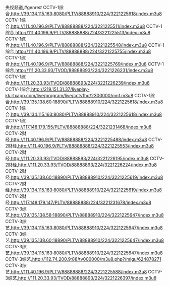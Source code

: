 央视频道,#genre#
CCTV-1综合,http://39.134.115.163:8080/PLTV/88888910/224/3221225618/index.m3u8
CCTV-1综合,http://111.40.196.9/PLTV/88888888/224/3221225511/index.m3u8
CCTV-1综合,http://111.40.196.9/PLTV/88888888/224/3221225513/index.m3u8
CCTV-1综合,http://111.40.196.9/PLTV/88888888/224/3221225548/index.m3u8
CCTV-1综合,http://111.40.196.9/PLTV/88888888/224/3221225755/index.m3u8
CCTV-1综合,http://111.40.196.9/PLTV/88888888/224/3221225769/index.m3u8
CCTV-1综合,http://111.20.33.93/TVOD/88888893/224/3221226231/index.m3u8
CCTV-1综合,http://111.20.33.93/TVOD/88888893/224/3221226239/index.m3u8
CCTV-1综合,http://219.151.31.37/liveplay-kk.rtxapp.com/live/program/live/cctv1hd/2300000/mnf.m3u8
CCTV-1综合,http://39.135.138.60:18890/PLTV/88888910/224/3221225618/index.m3u8
CCTV-1综合,http://39.134.115.163:8080/PLTV/88888910/224/3221225618/index.m3u8
CCTV-1综合,http://117.148.179.155/PLTV/88888888/224/3221231468/index.m3u8
CCTV-2财经,http://111.40.196.9/PLTV/88888888/224/3221225488/index.m3u8
CCTV-2财经,http://111.40.196.9/PLTV/88888888/224/3221225553/index.m3u8
CCTV-2财经,http://111.20.33.93/TVOD/88888893/224/3221226195/index.m3u8
CCTV-2财经,http://111.20.33.93/TVOD/88888893/224/3221226224/index.m3u8
CCTV-2财经,http://39.135.138.60:18890/PLTV/88888910/224/3221225619/index.m3u8
CCTV-2财经,http://39.134.115.163:8080/PLTV/88888910/224/3221225619/index.m3u8
CCTV-2财经,http://117.148.179.147/PLTV/88888888/224/3221231678/index.m3u8
CCTV-3综艺,http://39.135.138.58:18890/PLTV/88888910/224/3221225647/index.m3u8
CCTV-3综艺,http://39.134.115.163:8080/PLTV/88888910/224/3221225647/index.m3u8
CCTV-3综艺,http://39.135.138.60:18890/PLTV/88888910/224/3221225647/index.m3u8
CCTV-3综艺,http://39.134.115.163:8080/PLTV/88888910/224/3221225647/index.m3u8
CCTV-3综艺,http://112.74.200.9:88/tv000000/m3u8.php?/migu/624878271
CCTV-3综艺,http://111.40.196.9/PLTV/88888888/224/3221225588/index.m3u8
CCTV-3综艺,http://111.20.33.93/TVOD/88888893/224/3221226397/index.m3u8
